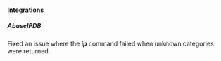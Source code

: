 
#### Integrations
##### AbuseIPDB
Fixed an issue where the ***ip*** command failed when unknown categories were returned.